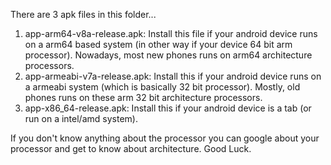 There are 3 apk files in this folder... 
1. app-arm64-v8a-release.apk: Install this file if your android device runs on a arm64 based system (in other way if your device 64 bit arm processor). Nowadays, most new phones runs on arm64 architecture processors. 
2. app-armeabi-v7a-release.apk: Install this if your android device runs on a armeabi system (which is basically 32 bit processor). Mostly, old phones runs on these arm 32 bit architecture processors.
3. app-x86_64-release.apk: Install this if your android device is a tab (or run on a intel/amd system).

If you don't know anything about the processor you can google about your processor and get to know about architecture. Good Luck. 
